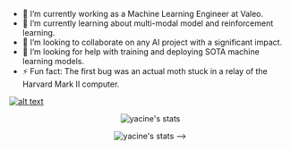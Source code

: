 

- 🔭 I’m currently working as a Machine Learning Engineer at Valeo.
- 🌱 I’m currently learning about multi-modal model and reinforcement learning.
- 👯 I’m looking to collaborate on any AI project with a significant impact.
- 🤔 I’m looking for help with training and deploying SOTA machine learning models.
- ⚡ Fun fact: The first bug was an actual moth stuck in a relay of the Harvard Mark II computer.

<a href="https://www.linkedin.com/in/yacine-bouaouni-4b0698175/"> ![alt text](https://img.shields.io/badge/-LinkedIn-0e76a8?style=plastic&logo=linkedIn)</a>

<p align="center"> <img src="https://github-readme-stats.vercel.app/api?username=yacinebouaouni&count_private=true&theme=tokyonight&show_icons=true" alt="yacine's stats" />

 <p align="center"> <img src="https://github-readme-stats.vercel.app/api/top-langs/?username=yacinebouaouni&hide=jupyter%20notebook,SCSS,CSS,HTML,TSQL&theme=tokyonight" alt="yacine's stats" />
-->
